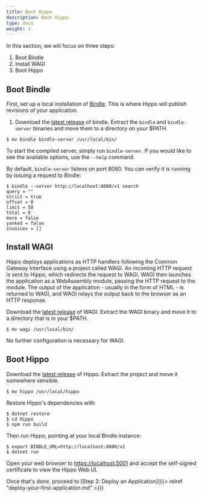 ```yaml
---
title: Boot Hippo
description: Boot Hippo.
type: docs
weight: 3
---
```


In this section, we will focus on three steps:

1. Boot Bindle
1. Install WAGI
1. Boot Hippo

## Boot Bindle

First, set up a local installation of
[Bindle](https://github.com/deislabs/bindle). This is where Hippo will publish
revisions of your application.

1. Download the [latest release](https://github.com/deislabs/bindle/releases)
   of bindle. Extract the `bindle` and `bindle-server` binaries and move them
   to a directory on your $PATH.

```console
$ mv bindle bindle-server /usr/local/bin/
```

To start the compiled server, simply run `bindle-server`. If you would like to
see the available options, use the `--help` command.

By default, `bindle-server` listens on port 8080. You can verify it is running
by issuing a request to Bindle:

```console
$ bindle --server http://localhost:8080/v1 search
query = ""
strict = true
offset = 0
limit = 50
total = 0
more = false
yanked = false
invoices = []
```

## Install WAGI

Hippo deploys applications as HTTP handlers following the Common Gateway
Interface using a project called WAGI. An incoming HTTP request is sent to
Hippo, which redirects the request to WAGI. WAGI then launches the application
as a WebAssembly module, passing the HTTP request to the module. The output of
the application - usually in the form of HTML - is returned to WAGI, and WAGI
relays the output back to the browser as an HTTP response.

Download the [latest release](https://github.com/deislabs/wagi) of WAGI.
Extract the WAGI binary and move it to a directory that is in your $PATH.

```console
$ mv wagi /usr/local/bin/
```

No further configuration is necessary for WAGI.

## Boot Hippo

Download the [latest release](https://github.com/deislabs/hippo) of Hippo.
Extract the project and move it somewhere sensible.

```console
$ mv hippo /usr/local/hippo
```

Restore Hippo's dependencies with

```console
$ dotnet restore
$ cd Hippo
$ npm run build
```

Then run Hippo, pointing at your local Bindle instance:

```console
$ export BINDLE_URL=http://localhost:8080/v1
$ dotnet run
```

Open your web browser to <https://localhost:5001> and accept the self-signed
certificate to view the Hippo Web UI.

Once that's done, proceed to [Step 3: Deploy an
Application]({{< relref "deploy-your-first-application.md" >}})

